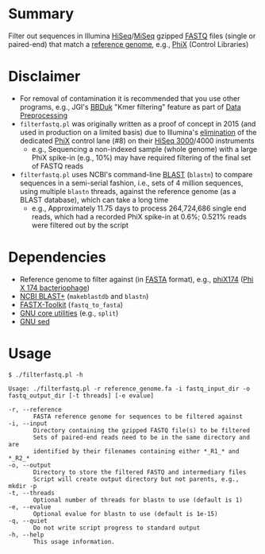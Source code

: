 # Summary
Filter out sequences in Illumina [HiSeq](https://support.illumina.com/sequencing/sequencing_instruments/hiseq-3000.html)/[MiSeq](https://www.illumina.com/systems/sequencing-platforms/miseq.html) gzipped [FASTQ](https://en.wikipedia.org/wiki/FASTQ_format) files (single or paired-end) that match a [reference genome](https://en.wikipedia.org/wiki/Reference_genome), e.g., [PhiX](https://www.illumina.com/content/dam/illumina-support/documents/products/technotes/technote_phixcontrolv3.pdf) (Control Libraries)

# Disclaimer
* For removal of contamination it is recommended that you use other programs, e.g., JGI's [BBDuk](https://jgi.doe.gov/data-and-tools/software-tools/bbtools/bb-tools-user-guide/bbduk-guide/) "Kmer filtering" feature as part of [Data Preprocessing](https://jgi.doe.gov/data-and-tools/software-tools/bbtools/bb-tools-user-guide/data-preprocessing/)
* <code>filterfastq.pl</code> was originally written as a proof of concept in 2015 (and used in production on a limited basis) due to Illumina's [elimination](https://www.illumina.com/content/dam/illumina-marketing/documents/products/technotes/technote-hiseq-low-diversity.pdf) of the dedicated [PhiX](https://www.illumina.com/content/dam/illumina-support/documents/products/technotes/technote_phixcontrolv3.pdf) control lane (#8) on their [HiSeq 3000](https://support.illumina.com/sequencing/sequencing_instruments/hiseq-3000.html)/4000 instruments
  * e.g., Sequencing a non-indexed sample (whole genome) with a large PhiX spike-in (e.g., 10%) may have required filtering of the final set of FASTQ reads
* <code>filterfastq.pl</code> uses NCBI's command-line [BLAST](https://blast.ncbi.nlm.nih.gov/doc/blast-help/index.html) (<code>blastn</code>) to compare sequences in a semi-serial fashion, i.e., sets of 4 million sequences, using multiple <code>blastn</code> threads, against the reference genome (as a BLAST database), which can take a long time
  * e.g., Approximately 11.75 days to process 264,724,686 single end reads, which had a recorded PhiX spike-in at 0.6%; 0.521% reads were filtered out by the script
# Dependencies
* Reference genome to filter against (in [FASTA](https://en.wikipedia.org/wiki/FASTA_format) format), e.g., [phiX174](https://www.ncbi.nlm.nih.gov/nuccore/NC_001422.1?report=fasta) ([Phi X 174 bacteriophage](https://en.wikipedia.org/wiki/Phi_X_174))
* [NCBI BLAST+](https://blast.ncbi.nlm.nih.gov/doc/blast-help/downloadblastdata.html#downloadblastdata) (<code>makeblastdb</code> and <code>blastn</code>)
* [FASTX-Toolkit](http://hannonlab.cshl.edu/fastx_toolkit/) (<code>fastq_to_fasta</code>)
* [GNU core utilities](https://www.gnu.org/software/coreutils/) (e.g., <code>split</code>)
* [GNU sed](https://www.gnu.org/software/sed/)

# Usage
```console
$ ./filterfastq.pl -h

Usage: ./filterfastq.pl -r reference_genome.fa -i fastq_input_dir -o fastq_output_dir [-t threads] [-e evalue]

-r, --reference
       FASTA reference genome for sequences to be filtered against
-i, --input
       Directory containing the gzipped FASTQ file(s) to be filtered
       Sets of paired-end reads need to be in the same directory and are
       identified by their filenames containing either *_R1_* and *_R2_*
-o, --output
       Directory to store the filtered FASTQ and intermediary files
       Script will create output directory but not parents, e.g., mkdir -p
-t, --threads
       Optional number of threads for blastn to use (default is 1)
-e, --evalue
       Optional evalue for blastn to use (default is 1e-15)
-q, --quiet
       Do not write script progress to standard output
-h, --help
       This usage information.
```
